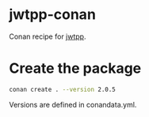 # jwtpp-conan

Conan recipe for [jwtpp](https://github.com/troian/jwtpp).

# Create the package

```bash
conan create . --version 2.0.5
```

Versions are defined in conandata.yml.
